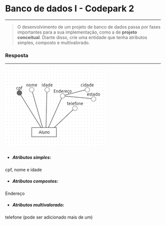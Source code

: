 # Banco de dados I - Codepark 2
___

> O desenvolvimento de um projeto de banco de dados passa por fases importantes para a sua implementação, como a de **projeto conceitual**. Diante disso, crie uma entidade que tenha atributos simples, composto e multivalorado.

### Resposta
___
![image](entidade.png)
* ##### Atributos simples: 
cpf, nome e idade
* ##### Atributos compostos: 
Endereço
* ##### Atributos multivalorado: 
telefone (pode ser adicionado mais de um)
